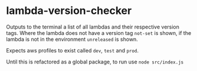 # lambda-version-checker

Outputs to the terminal a list of all lambdas and their respective version tags. Where the lambda does not have a version tag `not-set` is shown, if the lambda is not in the environment `unreleased` is shown.

Expects aws profiles to exist called `dev`, `test` and `prod`.

Until this is refactored as a global package, to run use `node src/index.js`
